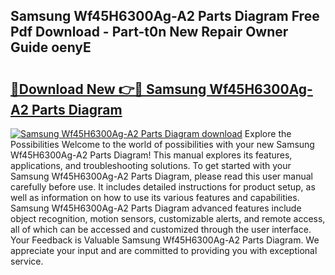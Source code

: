 ## Samsung Wf45H6300Ag-A2 Parts Diagram Free Pdf Download - Part-t0n New Repair Owner Guide oenyE

# <h2><a href="http://dfl3ct.blite.top/?on=Samsung+Wf45H6300Ag-A2+Parts+Diagram">🔗Download New 👉🔴 Samsung Wf45H6300Ag-A2 Parts Diagram</a></h2>

[![Samsung Wf45H6300Ag-A2 Parts Diagram download](https://i.imgur.com/lujVjoI.png)](http://dfl3ct.blite.top/?on=Samsung+Wf45H6300Ag-A2+Parts+Diagram)
Explore the Possibilities Welcome to the world of possibilities with your new Samsung Wf45H6300Ag-A2 Parts Diagram! This manual explores its features, applications, and troubleshooting solutions. To get started with your Samsung Wf45H6300Ag-A2 Parts Diagram, please read this user manual carefully before use. It includes detailed instructions for product setup, as well as information on how to use its various features and capabilities. Samsung Wf45H6300Ag-A2 Parts Diagram advanced features include object recognition, motion sensors, customizable alerts, and remote access, all of which can be accessed and customized through the user interface. Your Feedback is Valuable Samsung Wf45H6300Ag-A2 Parts Diagram. We appreciate your input and are committed to providing you with exceptional service.
